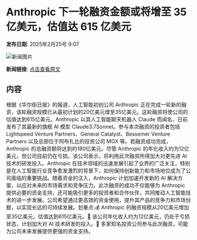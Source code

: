 # Anthropic 下一轮融资金额或将增至 35亿美元，估值达 615 亿美元

**发布日期**: 2025年2月25号 9:07

![新闻图片](https://pic.chinaz.com/picmap/thumb/202310180948538535_0.jpg)

**新闻链接**: [点击查看原文](https://www.aibase.com/zh/news/15670)

## 内容

根据《华尔街日报》的报道，人工智能初创公司 Anthropic 正在完成一轮新的融资，该轮融资规模已从最初计划的20亿美元增至35亿美元。这轮融资将使公司的估值达到615亿美元。Anthropic 以其人工智能聊天机器人 Claude 而闻名，日前发布了其最新的旗舰 AI 模型 Claude3.7Sonnet。参与本次融资的投资者包括 Lightspeed Venture Partners、General Catalyst、Bessemer Venture Partners 以及总部位于阿布扎比的投资公司 MGX 等。若融资成功完成，Anthropic 的总融资额将达到约180亿美元。尽管 Anthropic 的年化收入约为12亿美元，但公司目前仍在亏损。该公司表示，将利用此次融资所得加大对更先进 AI 技术的研发投入。Anthropic 在技术领域的迅速发展引起了业界的广泛关注，特别是在人工智能行业竞争愈发激烈的背景下，如何保持创新能力和市场地位成为了公司面临的重要挑战。随着资金的注入，Anthropic 计划加速开发新的 AI 解决方案，以应对未来的市场需求和竞争压力。此次融资的成功不仅能够为 Anthropic 提供必要的资金支持，还可能吸引更多的投资者和合作伙伴，共同推动人工智能技术的进一步发展。公司希望通过更高效的资金使用，提升其产品的竞争力和市场份额，以实现长远的可持续发展。划重点:💰 Anthropic 的融资规模从20亿美元增加至35亿美元，估值达到615亿美元。🤖 该公司年化收入约为12亿美元，仍处于亏损状态，计划加大对 AI 技术研发的投入。🚀 多家知名投资公司参与此次融资，可能为公司未来发展提供更强的资金支持。
